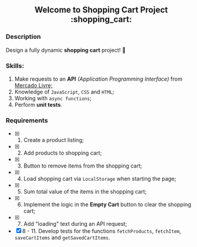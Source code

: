 <h2 align="center">Welcome to Shopping Cart Project :shopping_cart: </h2>

### Description
Design a fully dynamic **shopping cart** project! :100: 

### Skills:
1. Make requests to an **API** _(Application Programming Interface)_ from [Mercado Livre;](https://developers.mercadolivre.com.br/pt_br/itens-e-buscas)
2. Knowledge of `JavaScript`, `CSS` and `HTML`;
3. Working with `async functions`;
4. Perform **unit tests**.

### Requirements

- [x] 1. Create a product listing;
- [x] 2. Add products to shopping cart;
- [x] 3. Button to remove items from the shopping cart;
- [x] 4. Load shopping cart via `LocalStorage` when starting the page;
- [x] 5. Sum total value of the items in the shopping cart;
- [x] 6. Implement the logic in the **Empty Cart** button to clear the shopping cart;
- [x] 7. Add "loading" text during an API request;
- [x] 8 - 11. Develop tests for the functions `fetchProducts`, `fetchItem`, `saveCartItems` and `getSavedCartItems`.
